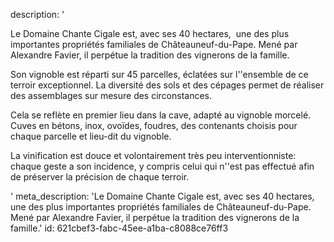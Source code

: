 description: '<p>Le Domaine Chante Cigale est, avec ses 40 hectares, &nbsp;une des plus importantes propriétés familiales de Châteauneuf-du-Pape. Mené par Alexandre Favier, il perpétue la tradition des vignerons de la famille.&nbsp;</p><p>Son vignoble est réparti sur 45 parcelles, éclatées sur l''ensemble de ce terroir exceptionnel. La diversité des sols et des cépages permet de réaliser des assemblages sur mesure des circonstances.</p><p>Cela se reflète en premier lieu dans la cave, adapté au vignoble morcelé. Cuves en bétons, inox, ovoïdes, foudres, des contenants choisis pour chaque parcelle et lieu-dit du vignoble.&nbsp;</p><p>La vinification est douce et volontairement très peu interventionniste: chaque geste a son incidence, y compris celui qui n''est pas effectué afin de préserver la précision de chaque terroir.</p>'
meta_description: 'Le Domaine Chante Cigale est, avec ses 40 hectares,  une des plus importantes propriétés familiales de Châteauneuf-du-Pape. Mené par Alexandre Favier, il perpétue la tradition des vignerons de la famille.'
id: 621cbef3-fabc-45ee-a1ba-c8088ce76ff3

